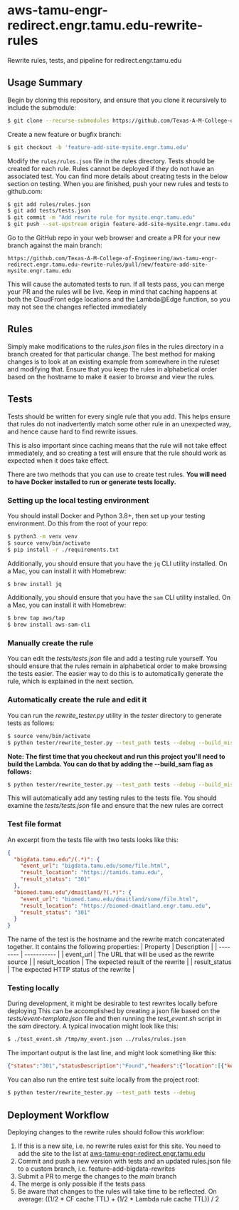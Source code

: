 # aws-tamu-engr-redirect.engr.tamu.edu-rewrite-rules
Rewrite rules, tests, and pipeline for redirect.engr.tamu.edu

## Usage Summary
Begin by cloning this repository, and ensure that you clone it recursively to 
include the submodule:

```bash
$ git clone --recurse-submodules https://github.com/Texas-A-M-College-of-Engineering/aws-tamu-engr-redirect.engr.tamu.edu-rewrite-rules
```

Create a new feature or bugfix branch: 

```bash
$ git checkout -b 'feature-add-site-mysite.engr.tamu.edu'
```

Modify the `rules/rules.json` file in the rules directory. Tests should be created 
for each rule. Rules cannot be deployed if they do not have an associated test.
You can find more details about creating tests in the below section on
testing. When you are finished, push your new rules and tests to github.com:

```bash
$ git add rules/rules.json
$ git add tests/tests.json
$ git commit -m "Add rewrite rule for mysite.engr.tamu.edu"
$ git push --set-upstream origin feature-add-site-mysite.engr.tamu.edu
```

Go to the GitHub repo in your web browser and create a PR for your new branch 
against the main branch:

```
https://github.com/Texas-A-M-College-of-Engineering/aws-tamu-engr-redirect.engr.tamu.edu-rewrite-rules/pull/new/feature-add-site-mysite.engr.tamu.edu
```

This will cause the automated tests to run. If all tests pass, you can merge your 
PR and the rules will be live. Keep in mind that caching happens at both the CloudFront
edge locations and the Lambda@Edge function, so you may not see the changes
reflected immediately

## Rules
Simply make modifications to the *rules.json* files in the rules directory in a 
branch created for that particular change. The best method for making changes is
to look at an existing example from somewhere in the ruleset and modifying that.
Ensure that you keep the rules in alphabetical order based on the hostname to
make it easier to browse and view the rules.

## Tests
Tests should be written for every single rule that you add. This helps ensure
that rules do not inadvertently match some other rule in an unexpected way, and
hence cause hard to find rewrite issues. 

This is also important since caching means that the rule will not take effect
immediately, and so creating a test will ensure that the rule should work as 
expected when it does take effect.

There are two methods that you can use to create test rules. **You will need to
have Docker installed to run or generate tests locally.**

### Setting up the local testing environment
You should install Docker and Python 3.8+, then set up your testing environment. 
Do this from the root of your repo:

```bash
$ python3 -m venv venv
$ source venv/bin/activate
$ pip install -r ./requirements.txt
```

Additionally, you should ensure that you have the `jq` CLI utility installed.
On a Mac, you can install it with Homebrew:

```bash
$ brew install jq
```

Additionally, you should ensure that you have the `sam` CLI utility installed.
On a Mac, you can install it with Homebrew:

```bash
$ brew tap aws/tap
$ brew install aws-sam-cli
```

### Manually create the rule
You can edit the *tests/tests.json* file and add a testing rule yourself. You
should ensure that the rules remain in alphabetical order to make browsing the
tests easier. The easier way to do this is to automatically generate the rule,
which is explained in the next section.

### Automatically create the rule and edit it
You can run the *rewrite_tester.py* utility in the *tester* directory to generate 
tests as follows: 

```bash
$ source venv/bin/activate
$ python tester/rewrite_tester.py --test_path tests --debug --build_missing_tests
```

**Note: The first time that you checkout and run this project you'll need to
build the Lambda. You can do that by adding the --build_sam flag as follows:**

```bash
$ python tester/rewrite_tester.py --test_path tests --debug --build_missing_tests --build_sam
```


This will automatically add any testing rules to the tests file. You should
examine the *tests/tests.json* file and ensure that the new rules are correct

### Test file format
An excerpt from the tests file with two tests looks like this:

```json
{
  "bigdata.tamu.edu^/(.*)": {
    "event_url": "bigdata.tamu.edu/some/file.html",
    "result_location": "https://tamids.tamu.edu",
    "result_status": "301"
  },
  "biomed.tamu.edu^/dmaitland/?(.*)": {
    "event_url": "biomed.tamu.edu/dmaitland/some/file.html",
    "result_location": "https://biomed-dmaitland.engr.tamu.edu",
    "result_status": "301"
  }
}
```
The name of the test is the hostname and the rewrite match concatenated together.
It contains the following properties:
| Property | Description |
| -------- | ----------- |
| event_url | The URL that will be used as the rewrite source |
| result_location | The expected result of the rewrite |
| result_status | The expected HTTP status of the rewrite |

### Testing locally

During development, it might be desirable to test rewrites locally before 
deploying This can be accomplished by creating a json file based on the 
*tests/event-template.json* file and then running the *test_event.sh* script 
in the *sam* directory. A typical invocation might look like this:

```bash
$ ./test_event.sh /tmp/my_event.json ../rules/rules.json
```

The important output is the last line, and might look something like this:

```json
{"status":"301","statusDescription":"Found","headers":{"location":[{"key":"Location","value":"https://tamids.tamu.edu"}]}}
```

You can also run the entire test suite locally from the project root:

```bash
$ python tester/rewrite_tester.py --test_path tests --debug
```

## Deployment Workflow

Deploying changes to the rewrite rules should follow this workflow:
1. If this is a new site, i.e. no rewrite rules exist for this site. You need to
   add the site to the list at [aws-tamu-engr-redirect.engr.tamu.edu](https://github.com/Texas-A-M-College-of-Engineering/aws-tamu-engr-redirect.engr.tamu.edu.git)
2. Commit and push a new version with tests and an updated rules.json file to a 
   custom branch, i.e. feature-add-bigdata-rewrites
3. Submit a PR to merge the changes to the *main* branch
4. The merge is only possible if the tests pass
5. Be aware that changes to the rules will take time to be reflected. On 
   average: ((1/2 * CF cache TTL) + (1/2 * Lambda rule cache TTL)) / 2
